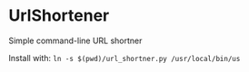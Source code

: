 # UrlShortener
Simple command-line URL shortner

Install with: 
`ln -s $(pwd)/url_shortner.py /usr/local/bin/us`

